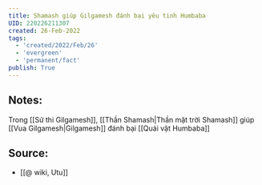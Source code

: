 ```yaml
---
title: Shamash giúp Gilgamesh đánh bại yêu tinh Humbaba
UID: 220226211307
created: 26-Feb-2022
tags:
  - 'created/2022/Feb/26'
  - 'evergreen'
  - 'permanent/fact'
publish: True
---
```

## Notes:
Trong [[Sử thi Gilgamesh]], [[Thần Shamash|Thần mặt trời Shamash]] giúp [[Vua Gilgamesh|Gilgamesh]] đánh bại [[Quái vật Humbaba]]

## Source:
- [[@ wiki, Utu]]




